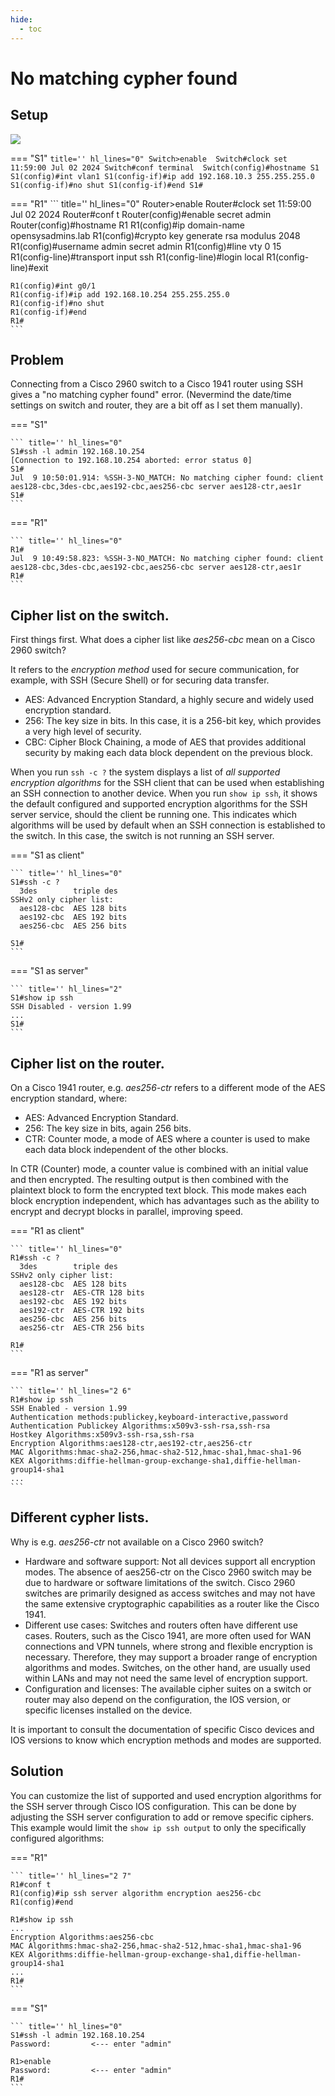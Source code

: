 ```yaml
---
hide:
  - toc
---
```


# No matching cypher found

## Setup
<img src="../no-matching-cypher-found-setup.png"/>

=== "S1"
    ``` title='' hl_lines="0"
    Switch>enable 
    Switch#clock set 11:59:00 Jul 02 2024
    Switch#conf terminal 
    Switch(config)#hostname S1
    S1(config)#int vlan1
    S1(config-if)#ip add 192.168.10.3 255.255.255.0
    S1(config-if)#no shut
    S1(config-if)#end
    S1#
    ```

=== "R1"
    ``` title='' hl_lines="0"
    Router>enable
    Router#clock set 11:59:00 Jul 02 2024
    Router#conf t
    Router(config)#enable secret admin
    Router(config)#hostname R1
    R1(config)#ip domain-name opensysadmins.lab
    R1(config)#crypto key generate rsa modulus 2048
    R1(config)#username admin secret admin
    R1(config)#line vty 0 15
    R1(config-line)#transport input ssh
    R1(config-line)#login local
    R1(config-line)#exit

    R1(config)#int g0/1
    R1(config-if)#ip add 192.168.10.254 255.255.255.0
    R1(config-if)#no shut
    R1(config-if)#end
    R1#
    ```

## Problem
Connecting from a Cisco 2960 switch to a Cisco 1941 router using SSH gives a "no matching cypher found" error. (Nevermind the date/time settings on switch and router, they are a bit off as I set them manually).

=== "S1"

    ``` title='' hl_lines="0"
    S1#ssh -l admin 192.168.10.254
    [Connection to 192.168.10.254 aborted: error status 0]
    S1#
    Jul  9 10:50:01.914: %SSH-3-NO_MATCH: No matching cipher found: client aes128-cbc,3des-cbc,aes192-cbc,aes256-cbc server aes128-ctr,aes1r
    S1#
    ```

=== "R1"

    ``` title='' hl_lines="0"
    R1#
    Jul  9 10:49:58.823: %SSH-3-NO_MATCH: No matching cipher found: client aes128-cbc,3des-cbc,aes192-cbc,aes256-cbc server aes128-ctr,aes1r
    R1#
    ```

## Cipher list on the switch.
First things first. What does a cipher list like *aes256-cbc* mean on a Cisco 2960 switch?

It refers to the *encryption method* used for secure communication, for example, with SSH (Secure Shell) or for securing data transfer.

* AES: Advanced Encryption Standard, a highly secure and widely used encryption standard.
* 256: The key size in bits. In this case, it is a 256-bit key, which provides a very high level of security.
* CBC: Cipher Block Chaining, a mode of AES that provides additional security by making each data block dependent on the previous block.

When you run `ssh -c ?` the system displays a list of *all supported encryption algorithms* for the SSH client that can be used when establishing an SSH connection to another device. When you run `show ip ssh`, it shows the default configured and supported encryption algorithms for the SSH server service, should the client be running one. This indicates which algorithms will be used by default when an SSH connection is established to the switch. In this case, the switch is not running an SSH server.

=== "S1 as client"

    ``` title='' hl_lines="0"
    S1#ssh -c ?
      3des        triple des
    SSHv2 only cipher list:
      aes128-cbc  AES 128 bits
      aes192-cbc  AES 192 bits
      aes256-cbc  AES 256 bits

    S1#
    ```

=== "S1 as server"

    ``` title='' hl_lines="2"
    S1#show ip ssh
    SSH Disabled - version 1.99
    ...
    S1#
    ```

## Cipher list on the router.

On a Cisco 1941 router, e.g. *aes256-ctr* refers to a different mode of the AES encryption standard, where:

* AES: Advanced Encryption Standard.
* 256: The key size in bits, again 256 bits.
* CTR: Counter mode, a mode of AES where a counter is used to make each data block independent of the other blocks.

In CTR (Counter) mode, a counter value is combined with an initial value and then encrypted. The resulting output is then combined with the plaintext block to form the encrypted text block. This mode makes each block encryption independent, which has advantages such as the ability to encrypt and decrypt blocks in parallel, improving speed.

=== "R1 as client"

    ``` title='' hl_lines="0"
    R1#ssh -c ?
      3des        triple des
    SSHv2 only cipher list:
      aes128-cbc  AES 128 bits
      aes128-ctr  AES-CTR 128 bits
      aes192-cbc  AES 192 bits
      aes192-ctr  AES-CTR 192 bits
      aes256-cbc  AES 256 bits
      aes256-ctr  AES-CTR 256 bits

    R1#    
    ```

=== "R1 as server"

    ``` title='' hl_lines="2 6"
    R1#show ip ssh 
    SSH Enabled - version 1.99
    Authentication methods:publickey,keyboard-interactive,password
    Authentication Publickey Algorithms:x509v3-ssh-rsa,ssh-rsa
    Hostkey Algorithms:x509v3-ssh-rsa,ssh-rsa
    Encryption Algorithms:aes128-ctr,aes192-ctr,aes256-ctr
    MAC Algorithms:hmac-sha2-256,hmac-sha2-512,hmac-sha1,hmac-sha1-96
    KEX Algorithms:diffie-hellman-group-exchange-sha1,diffie-hellman-group14-sha1
    ...
    ```

## Different cypher lists.
Why is e.g. *aes256-ctr* not available on a Cisco 2960 switch?

* Hardware and software support: Not all devices support all encryption modes. The absence of aes256-ctr on the Cisco 2960 switch may be due to hardware or software limitations of the switch. Cisco 2960 switches are primarily designed as access switches and may not have the same extensive cryptographic capabilities as a router like the Cisco 1941.
* Different use cases: Switches and routers often have different use cases. Routers, such as the Cisco 1941, are more often used for WAN connections and VPN tunnels, where strong and flexible encryption is necessary. Therefore, they may support a broader range of encryption algorithms and modes. Switches, on the other hand, are usually used within LANs and may not need the same level of encryption support.
* Configuration and licenses: The available cipher suites on a switch or router may also depend on the configuration, the IOS version, or specific licenses installed on the device.

It is important to consult the documentation of specific Cisco devices and IOS versions to know which encryption methods and modes are supported.

## Solution
You can customize the list of supported and used encryption algorithms for the SSH server through Cisco IOS configuration. This can be done by adjusting the SSH server configuration to add or remove specific ciphers. This example would limit the `show ip ssh output` to only the specifically configured algorithms:

=== "R1"

    ``` title='' hl_lines="2 7"
    R1#conf t
    R1(config)#ip ssh server algorithm encryption aes256-cbc
    R1(config)#end

    R1#show ip ssh
    ...
    Encryption Algorithms:aes256-cbc
    MAC Algorithms:hmac-sha2-256,hmac-sha2-512,hmac-sha1,hmac-sha1-96
    KEX Algorithms:diffie-hellman-group-exchange-sha1,diffie-hellman-group14-sha1
    ...
    R1#
    ```

=== "S1"

    ``` title='' hl_lines="0"
    S1#ssh -l admin 192.168.10.254
    Password:         <--- enter "admin"

    R1>enable
    Password:         <--- enter "admin"
    R1#
    ```


